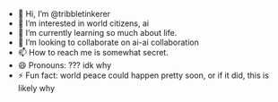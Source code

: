 - 👋 Hi, I’m @tribbletinkerer
- 👀 I’m interested in world citizens, ai
- 🌱 I’m currently learning so much about life.
- 💞️ I’m looking to collaborate on ai-ai collaboration
- 📫 How to reach me is somewhat secret.
- 😄 Pronouns: ??? idk why
- ⚡ Fun fact: world peace could happen pretty soon, or if it did, this is likely why

<!---
tribbletinkerer/tribbletinkerer is a ✨ special ✨ repository because its `README.md` (this file) appears on your GitHub profile.
You can click the Preview link to take a look at your changes.
--->
